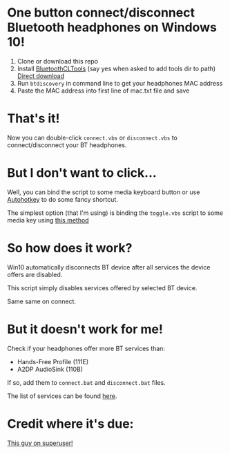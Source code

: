 # One button connect/disconnect Bluetooth headphones on Windows 10!

1. Clone or download this repo
2. Install [BluetoothCLTools](http://bluetoothinstaller.com/bluetooth-command-line-tools/) (say yes when asked to add tools dir to path) [Direct download](http://bluetoothinstaller.com/bluetooth-command-line-tools/BluetoothCLTools-1.2.0.56.exe)
3. Run `btdiscovery` in command line to get your headphones MAC address
4. Paste the MAC address into first line of mac.txt file and save

# That's it!

Now you can double-click `connect.vbs` or `disconnect.vbs` to connect/disconnect your BT headphones.

# But I don't want to click...

Well, you  can bind the script to some media keyboard button or use [Autohotkey](https://www.autohotkey.com/) to do some fancy shortcut.

The simplest option (that I'm using) is binding the `toggle.vbs` script to some media key using [this method](https://ashish.vashisht.net/2008/01/configuring-keyboard-multimedia-keys.html)

# So how does it work?

Win10 automatically disconnects BT device after all services the device offers are disabled.

This script simply disables services offered by selected BT device.

Same same on connect.

# But it doesn't work for me!

Check if your headphones offer more BT services than:
- Hands-Free Profile (111E)
- A2DP AudioSink (110B)

If so, add them to `connect.bat` and `disconnect.bat` files. 

The list of services can be found [here](https://www.bluetooth.com/specifications/assigned-numbers/service-discovery/).

# Credit where it's due:

[This guy on superuser!](https://superuser.com/a/1427536)
